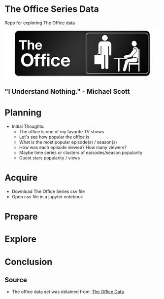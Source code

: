 # The Office Series Data

Repo for exploring The Office data

![the_office](the_office.jpg)

## "I Understand Nothing."  - Michael Scott


# Planning

- Initial Thoughts:
    - The office is one of my favorite TV shows
    - Let's see how popular the office is
    - What is the most popular episode(s) / season(s)
    - How was each episode viewed? How many viewers?
    - Maybe time series or clusters of episodes/season popularity 
    - Guest stars popularity / views


# Acquire
- Download The Office Series csv file
- Open csv file in a jupyter notebook


# Prepare


# Explore


# Conclusion


## Source

- The office data set was obtained from: [The Office Data](https://www.kaggle.com/nehaprabhavalkar/the-office-dataset)
